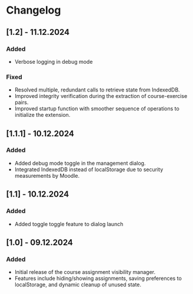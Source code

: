 # Changelog

## [1.2] - 11.12.2024
### Added
- Verbose logging in debug mode
### Fixed
- Resolved multiple, redundant calls to retrieve state from IndexedDB.
- Improved integrity verification during the extraction of course-exercise pairs.
- Improved startup function with smoother sequence of operations to initialize the extension.

## [1.1.1] - 10.12.2024
### Added
- Added debug mode toggle in the management dialog.
- Integrated IndexedDB instead of localStorage due to security measurements by Moodle.


## [1.1] - 10.12.2024
### Added
- Added toggle toggle feature to dialog launch


## [1.0] - 09.12.2024
### Added
- Initial release of the course assignment visibility manager.
- Features include hiding/showing assignments, saving preferences to localStorage, and dynamic cleanup of unused state.

